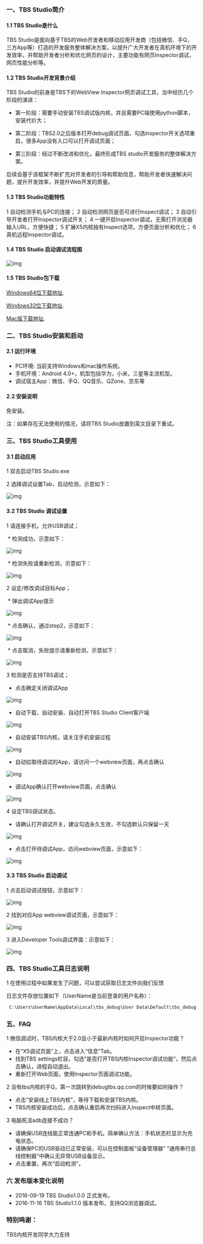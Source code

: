 ### 一、TBS Studio简介

#### 1.1 TBS Studio是什么

TBS Studio是面向基于TBS的Web开发者和移动应用开发商（包括微信、手Q，三方App等）打造的开发服务整体解决方案，以提升广大开发者在真机环境下的开发效率，并帮助开发者分析和优化网页的设计，主要功能有网页Inspector调试，网页性能分析等。

#### 1.2 TBS Studio开发背景介绍

TBS Studio的前身是TBS下的WebView Inspector网页调试工具，当中经历几个阶段的演进：

 * 第一阶段：需要手动安装TBS调试版内核，并且需要PC端使用python脚本，安装代价大；

 * 第二阶段：TBS2.0之后版本打开debug调试页面，勾选inspector开关选项重启，很多App没有入口可以打开调试页面；
 
 * 第三阶段：经过不断改进和优化，最终形成TBS studio开发服务的整体解决方案。
 
后续会基于该框架不断扩充对开发者的引导和帮助信息，帮助开发者快速解决问题，提升开发效率，并提升Web开发的质量。

#### 1.3 TBS Studio功能特性

 1 自动检测手机与PC的连接；
 2 自动检测网页是否可进行Inspect调试；
 3 自动引导开发者打开Inspector调试开关；
 4 一键开启Inspector调试，无需打开浏览器输入URL，方便快捷；
 5 扩展X5内核独有Inspect选项，方便页面分析和优化；
 6 真机远程Inspector调试。 

#### 1.4 TBS Studio 启动调试流程图

![img](http://res.imtt.qq.com/tbs_inspect/tbsstudio/tbsstudio1.png)

#### 1.5 TBS Studio包下载

 [Windows64位下载地址](http://mcaredown.3g.qq.com/browser/tes/TBS_Studio_v1.1.zip).
 
 [Windows32位下载地址](http://mcaredown.3g.qq.com/browser/tes/TBS_Studio_32bit_v1.1.zip).
 
 [Mac版下载地址](http://mcaredown.3g.qq.com/browser/tes/TBSStudio_mac_v1.1.1.zip).
 
### 二、TBS Studio安装和启动

#### 2.1 运行环境

 * PC环境: 当前支持Windows和mac操作系统。
 * 手机环境：Android 4.0+，机型包括华为，小米，三星等主流机型。
 * 调试宿主App：微信、手Q、QQ音乐、QZone、京东等 

#### 2.2 安装说明

免安装。

注：如果存在无法使用的情况，请将TBS Studio放置到英文目录下重试。

### 三、TBS Studio工具使用

#### 3.1 启动应用

 1 双击启动TBS Studio.exe 
 
 2 选择调试设置Tab，启动检测，示意如下： 

 ![img](http://res.imtt.qq.com/tbs_inspect/tbsstudio/tbsstudio2.png)

#### 3.2 TBS Studio 调试设置

 1 请连接手机，允许USB调试；
 
  * 检测成功，示意如下：
  
   ![img](http://res.imtt.qq.com/tbs_inspect/tbsstudio/tbsstudio3.png)
   
  * 检测失败请重新检测，示意如下：
  
   ![img](http://res.imtt.qq.com/tbs_inspect/tbsstudio/tbsstudio4.png)

 2 设定/修改调试目标App；
 
  * 弹出调试App提示
  
   ![img](http://res.imtt.qq.com/tbs_inspect/tbsstudio/tbsstudio5.png)
   
  * 点击确认，通过step2，示意如下：
  
   ![img](http://res.imtt.qq.com/tbs_inspect/tbsstudio/tbsstudio6.png)
   
  * 点击取消，失败提示请重新检测，示意如下：
  
   ![img](http://res.imtt.qq.com/tbs_inspect/tbsstudio/tbsstudio7.png)
   
 3 检测是否支持TBS调试；
 
  * 点击确定关闭调试App
  
   ![img](http://res.imtt.qq.com/tbs_inspect/tbsstudio/tbsstudio8.png)
   
  * 自动下载、自动安装、自动打开TBS Studio Client客户端
  
   ![img](http://res.imtt.qq.com/tbs_inspect/tbsstudio/tbsstudio9.png)
   
  * 自动安装TBS内核，请关注手机安装过程
  
   ![img](http://res.imtt.qq.com/tbs_inspect/tbsstudio/tbsstudio10.png)
   
  * 自动拉取待调试的App，请访问一个webview页面，再点击确认
  
   ![img](http://res.imtt.qq.com/tbs_inspect/tbsstudio/tbsstudio11.png)
   
  * 调试App确认打开webview页面，点击确认
  
   ![img](http://res.imtt.qq.com/tbs_inspect/tbsstudio/tbsstudio12.png)
   
 4 设定TBS调试状态。
 
  * 请确认打开调试开关，建议勾选永久生效，不勾选默认只保留一天
  
   ![img](http://res.imtt.qq.com/tbs_inspect/tbsstudio/tbsstudio4-1.png)
   
  * 点击打开待调试App，访问webview页面，示意如下：
  
   ![img](http://res.imtt.qq.com/tbs_inspect/tbsstudio/tbsstudio4-2.png)
   
#### 3.3 TBS Studio 启动调试

 1 点击启动调试按钮，示意如下：
 
  ![img](http://res.imtt.qq.com/tbs_inspect/tbsstudio/tbsstudio14.png)
  
 2 找到对应App webview调试页面，示意如下：
 
  ![img](http://res.imtt.qq.com/tbs_inspect/tbsstudio/tbsstudio15.png)
  
 3 进入Developer Tools调试界面：示意如下：
 
  ![img](http://res.imtt.qq.com/tbs_inspect/tbsstudio/tbsstudio16.png)
  
### 四、TBS Studio工具日志说明

 1 在使用过程中如果发生了问题，可以尝试获取日志文件向我们反馈
 
  日志文件存放位置如下（UserName是当前登录的用户名称）：
  
  ```js
   C:\Users\UserName\AppData\Local\tbs_debug\User Data\Default\tbs_debug.log
  ```
### 五、FAQ

 1 微信调试时，TBS内核大于2.0且小于最新内核时如何开启Inspector功能？
    
  * 在“X5调试页面”上，点击进入“信息”Tab。
  * 找到TBS settings栏目，勾选“是否打开TBS内核Inspector调试功能”，然后点击确认，进程自动退出。
  * 重新打开Web页面，使用Inspector页面调试功能。 
  
 2 没有tbs内核的手Q，第一次跳转到debugtbs.qq.com的时候要如何操作？
 
  * 点击“安装线上TBS内核”，等待下载和安装TBS内核。
  * TBS内核安装成功后，点击确认重启再次扫码进入Inspect中转页面。

 3 电脑死活adb连接不成功？

  * 请确保USB连线能正常连通PC和手机。简单确认方法：手机状态栏显示为充电状态。
  * 请确保PC的USB驱动已正常安装，可以在控制面板“设备管理器” “通用串行总线控制器”中确认无异常USB设备显示。
  * 点击重置，再次“启动检测”。

### 六 发布版本变化说明

 * 2016-09-19 TBS Studio1.0.0 正式发布。
 * 2016-11-16 TBS Studio1.1.0 版本发布，支持QQ浏览器调试。

### 特别鸣谢：

TBS内核开发同学大力支持







